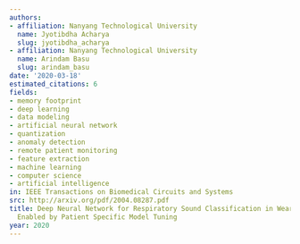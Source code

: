 ```yaml
---
authors:
- affiliation: Nanyang Technological University
  name: Jyotibdha Acharya
  slug: jyotibdha_acharya
- affiliation: Nanyang Technological University
  name: Arindam Basu
  slug: arindam_basu
date: '2020-03-18'
estimated_citations: 6
fields:
- memory footprint
- deep learning
- data modeling
- artificial neural network
- quantization
- anomaly detection
- remote patient monitoring
- feature extraction
- machine learning
- computer science
- artificial intelligence
in: IEEE Transactions on Biomedical Circuits and Systems
src: http://arxiv.org/pdf/2004.08287.pdf
title: Deep Neural Network for Respiratory Sound Classification in Wearable Devices
  Enabled by Patient Specific Model Tuning
year: 2020
---
```

